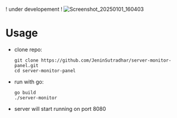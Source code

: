 ! under developement !
![Screenshot_20250101_160403](https://github.com/user-attachments/assets/0a9b8720-201e-49b2-86cb-c159324495b8)

# Usage
- clone repo:
  ```
  git clone https://github.com/JeninSutradhar/server-monitor-panel.git
  cd server-monitor-panel
  ```
- run with go:
  ```
  go build
  ./server-monitor
  ```
- server will start running on port 8080

